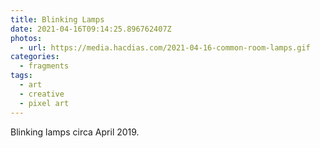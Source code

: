 ```yaml
---
title: Blinking Lamps
date: 2021-04-16T09:14:25.896762407Z
photos:
  - url: https://media.hacdias.com/2021-04-16-common-room-lamps.gif
categories:
  - fragments
tags:
  - art
  - creative
  - pixel art
---
```


Blinking lamps circa April 2019.
